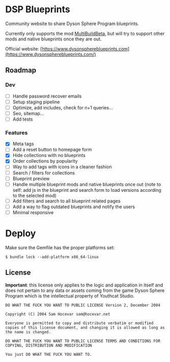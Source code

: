 # DSP Blueprints

Community website to share Dyson Sphere Program blueprints.

Currently only supports the mod [MultiBuildBeta](https://dsp.thunderstore.io/package/brokenmass/MultiBuildBeta/), but will try to support other mods and native blueprints once they are out.

Official website: [https://www.dysonsphereblueprints.com](https://www.dysonsphereblueprints.com/)

## Roadmap

### Dev
- [ ] Handle password recover emails
- [ ] Setup staging pipeline
- [ ] Optimize, add includes, check for n+1 queries...
- [ ] Seo, sitemap...
- [ ] Add tests

### Features
- [x] Meta tags
- [ ] Add a reset button to homepage form
- [x] Hide collections with no blueprints
- [x] Order collections by popularity
- [ ] Way to add tags with icons in a cleaner fashion
- [ ] Search / filters for collections
- [ ] Blueprint preview
- [ ] Handle multiple blueprint mods and native blueprints once out (note to self: add js in the blueprint and search form to load versions according to the selected mod)
- [ ] Add filters and search to all blueprint related pages
- [ ] Add a way to flag outdated blueprints and notify the users
- [ ] Minimal responsive

# Deploy

Make sure the Gemfile has the proper platforms set:

```
$ bundle lock --add-platform x86_64-linux
```

## License

**Important**: this license only applies to the logic and application in itself and does not pertain to any data or assets coming from the game Dyson Sphere Program which is the intellectual property of Youthcat Studio.

```
DO WHAT THE FUCK YOU WANT TO PUBLIC LICENSE Version 2, December 2004

Copyright (C) 2004 Sam Hocevar sam@hocevar.net

Everyone is permitted to copy and distribute verbatim or modified copies of this license document, and changing it is allowed as long as the name is changed.

DO WHAT THE FUCK YOU WANT TO PUBLIC LICENSE TERMS AND CONDITIONS FOR COPYING, DISTRIBUTION AND MODIFICATION

You just DO WHAT THE FUCK YOU WANT TO.
```